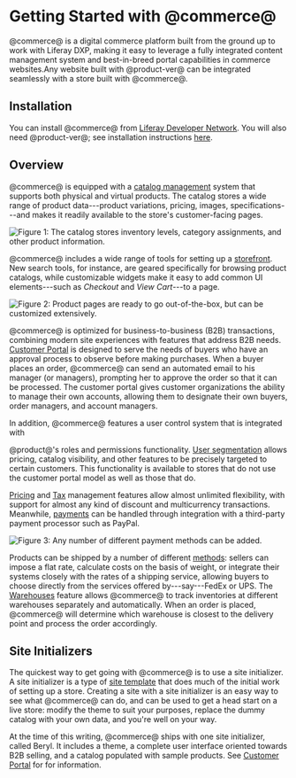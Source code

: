 # Getting Started with @commerce@ [](id=getting-started)

@commerce@ is a digital commerce platform built from the ground up to work with Liferay DXP, making it easy to leverage a fully integrated content management system and best-in-breed portal capabilities in commerce websites.Any website built with
@product-ver@ can be integrated seamlessly with a store built with @commerce@.

## Installation [](id=installation)

You can install @commerce@ from 
[Liferay Developer Network](https://dev.liferay.com/web/liferay-emporio).
You will also need @product-ver@; see installation instructions 
[here](/discover/deployment/-/knowledge_base/7-1/deploying-product).

## Overview [](id=overview)

@commerce@ is equipped with a 
[catalog management](/web/liferay-emporio/documentation/-/knowledge_base/1-0/catalog-management)
system that supports both physical and virtual products. The catalog stores
a wide range of product data---product variations, pricing, images,
specifications---and makes it readily available to the store's customer-facing
pages.

![Figure 1: The catalog stores inventory levels, category assignments, and other product information.](../images/catalog.png)

@commerce@ includes a wide range of tools for setting up a 
[storefront](/web/liferay-emporio/documentation/-/knowledge_base/1-0/setting-up-a-storefront). New search tools, for instance, are geared
specifically for browsing product catalogs, while customizable
widgets make it easy to add common UI elements---such as *Checkout* and *View
Cart*---to a page.

![Figure 2: Product pages are ready to go out-of-the-box, but can be customized extensively.](../images/product-detail.png)

@commerce@ is optimized for business-to-business (B2B) transactions, combining modern site experiences with features that address B2B needs. 
[Customer Portal](/web/liferay-emporio/documentation/-/knowledge_base/1-0/customer-portal)
is designed to serve the needs of buyers who have an approval process to observe
before making purchases. When a buyer places an order, @commerce@ can send an
automated email to his manager (or managers), prompting her to approve the order
so that it can be processed. The customer portal gives customer organizations
the ability to manage their own accounts, allowing them to designate their own
buyers, order managers, and account managers.

In addition, @commerce@ features a user control system that is integrated with

@product@'s roles and permissions functionality. 
[User segmentation](/web/liferay-emporio/documentation/-/knowledge_base/1-0/user-segmentation)
allows pricing, catalog visibility, and other features to be precisely targeted
to certain customers. This functionality is available to stores that do not use
the customer portal model as well as those that do.

[Pricing](/web/liferay-emporio/documentation/-/knowledge_base/1-0/pricing) and
[Tax](/web/liferay-emporio/documentation/-/knowledge_base/1-0/taxes) management features
allow almost unlimited flexibility, with support for almost any kind of discount
and multicurrency transactions. Meanwhile, 
[payments](/web/liferay-emporio/documentation/-/knowledge_base/1-0/payment-methods)
can be handled through integration with a third-party payment processor such as PayPal.

![Figure 3: Any number of different payment methods can be added.](../images/payment-methods.png)

Products can be shipped by a number of different
[methods](/web/liferay-emporio/documentation/-/knowledge_base/1-0/shipping-methods):
sellers can impose a flat rate, calculate costs on the basis of weight, or
integrate their systems closely with the rates of a shipping service, allowing
buyers to choose directly from the services offered by---say---FedEx or UPS.
The
[Warehouses](/web/liferay-emporio/documentation/-/knowledge_base/1-0/warehouses)
feature allows @commerce@ to track inventories at different warehouses
separately and automatically. When an order is placed, @commerce@ will determine
which warehouse is closest to the delivery point and process the order
accordingly.

## Site Initializers [](id=site-initializers)

The quickest way to get going with @commerce@ is to use a site initializer.
A site initializer is a type of 
[site template]( /discover/portal/-/knowledge_base/7-1/building-sites-from-templates)
that does much of the initial work of setting up a store. Creating a site with
a site initializer is an easy way to see what @commerce@ can do, and can be used
to get a head start on a live store: modify the theme to suit your purposes,
replace the dummy catalog with your own data, and you're well on your way.

At the time of this writing, @commerce@ ships with one site initializer, called
Beryl. It includes a theme, a complete user interface oriented towards B2B
selling, and a catalog populated with sample products. See [Customer
Portal](/web/liferay-emporio/documentation/-/knowledge_base/1-0/customer-portal)
for for information.
